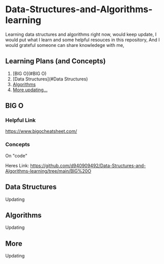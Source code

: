 # Data-Structures-and-Algorithms-learning
Learning data structures and algorithms right now,
would keep update,
I would put what I learn and some helpful resouces in this repository,
And I would grateful someone can share knowledege with me,

## Learning Plans (and Concepts)
1. [BIG O](#BIG O)
2. [Data Structures](#Data Structures)
3. [Algorithms](#Algorithms)
4. [More,updating...](#More)


## BIG O
### Helpful Link
https://www.bigocheatsheet.com/


### Concepts
On "code"

Heres Link: https://github.com/d940909492/Data-Structures-and-Algorithms-learning/tree/main/BIG%20O


## Data Structures
Updating


## Algorithms
Updating


## More
Updating
